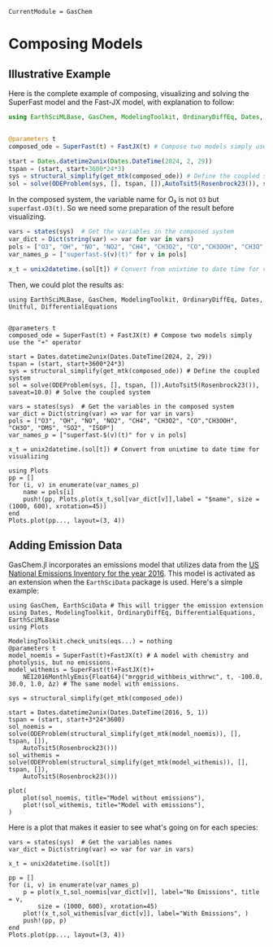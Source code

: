 ```@meta
CurrentModule = GasChem
```

# Composing Models

## Illustrative Example
Here is the complete example of composing, visualizing and solving the SuperFast
model and the Fast-JX model, with explanation to follow:

```julia 
using EarthSciMLBase, GasChem, ModelingToolkit, OrdinaryDiffEq, Dates, Unitful, DifferentialEquations


@parameters t
composed_ode = SuperFast(t) + FastJX(t) # Compose two models simply use the "+" operator

start = Dates.datetime2unix(Dates.DateTime(2024, 2, 29))
tspan = (start, start+3600*24*3)
sys = structural_simplify(get_mtk(composed_ode)) # Define the coupled system  
sol = solve(ODEProblem(sys, [], tspan, []),AutoTsit5(Rosenbrock23()), saveat=10.0) # Solve the coupled system
```

In the composed system, the variable name for O₃ is not ```O3``` but ```superfast₊O3(t)```. So we need some preparation of the result before visualizing. 

```julia
vars = states(sys)  # Get the variables in the composed system
var_dict = Dict(string(var) => var for var in vars)
pols = ["O3", "OH", "NO", "NO2", "CH4", "CH3O2", "CO","CH3OOH", "CH3O", "DMS", "SO2", "ISOP"]
var_names_p = ["superfast₊$(v)(t)" for v in pols]

x_t = unix2datetime.(sol[t]) # Convert from unixtime to date time for visualizing 
```
Then, we could plot the results as:
```@setup 1
using EarthSciMLBase, GasChem, ModelingToolkit, OrdinaryDiffEq, Dates, Unitful, DifferentialEquations


@parameters t
composed_ode = SuperFast(t) + FastJX(t) # Compose two models simply use the "+" operator

start = Dates.datetime2unix(Dates.DateTime(2024, 2, 29))
tspan = (start, start+3600*24*3)
sys = structural_simplify(get_mtk(composed_ode)) # Define the coupled system  
sol = solve(ODEProblem(sys, [], tspan, []),AutoTsit5(Rosenbrock23()), saveat=10.0) # Solve the coupled system

vars = states(sys)  # Get the variables in the composed system
var_dict = Dict(string(var) => var for var in vars)
pols = ["O3", "OH", "NO", "NO2", "CH4", "CH3O2", "CO","CH3OOH", "CH3O", "DMS", "SO2", "ISOP"]
var_names_p = ["superfast₊$(v)(t)" for v in pols]

x_t = unix2datetime.(sol[t]) # Convert from unixtime to date time for visualizing 
```

```@example 1
using Plots
pp = []
for (i, v) in enumerate(var_names_p)
    name = pols[i]
    push!(pp, Plots.plot(x_t,sol[var_dict[v]],label = "$name", size = (1000, 600), xrotation=45))
end
Plots.plot(pp..., layout=(3, 4))
```

## Adding Emission Data
GasChem.jl incorporates an emissions model that utilizes data from the [US National Emissions Inventory for the year 2016](https://gaftp.epa.gov/Air/emismod/2016/v1/gridded/monthly_netCDF/). This model is activated as an extension when the ```EarthSciData``` package is used.
Here's a simple example:

```@example 2 
using GasChem, EarthSciData # This will trigger the emission extension
using Dates, ModelingToolkit, OrdinaryDiffEq, DifferentialEquations, EarthSciMLBase
using Plots

ModelingToolkit.check_units(eqs...) = nothing 
@parameters t
model_noemis = SuperFast(t)+FastJX(t) # A model with chemistry and photolysis, but no emissions.
model_withemis = SuperFast(t)+FastJX(t)+ 
    NEI2016MonthlyEmis{Float64}("mrggrid_withbeis_withrwc", t, -100.0, 30.0, 1.0, Δz) # The same model with emissions.

sys = structural_simplify(get_mtk(composed_ode))

start = Dates.datetime2unix(Dates.DateTime(2016, 5, 1))
tspan = (start, start+3*24*3600)
sol_noemis = solve(ODEProblem(structural_simplify(get_mtk(model_noemis)), [], tspan, []),
    AutoTsit5(Rosenbrock23()))
sol_withemis = solve(ODEProblem(structural_simplify(get_mtk(model_withemis)), [], tspan, []),
    AutoTsit5(Rosenbrock23()))

plot(
    plot(sol_noemis, title="Model without emissions"),
    plot!(sol_withemis, title="Model with emissions"),
)
```

Here is a plot that makes it easier to see what's going on for each species:
```@example 2
vars = states(sys)  # Get the variables names
var_dict = Dict(string(var) => var for var in vars)

x_t = unix2datetime.(sol[t])

pp = []
for (i, v) in enumerate(var_names_p)
    p = plot(x_t,sol_noemis[var_dict[v]], label="No Emissions", title = v, 
        size = (1000, 600), xrotation=45)
    plot!(x_t,sol_withemis[var_dict[v]], label="With Emissions", )
    push!(pp, p)
end
Plots.plot(pp..., layout=(3, 4))
```